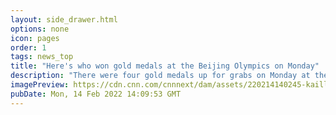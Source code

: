 ```yaml
---
layout: side_drawer.html
options: none
icon: pages
order: 1
tags: news_top
title: "Here's who won gold medals at the Beijing Olympics on Monday"
description: "There were four gold medals up for grabs on Monday at the 2022 Beijing Winter Olympics."
imagePreview: https://cdn.cnn.com/cnnnext/dam/assets/220214140245-kaillie-humphries-gold-medal-monobob-video-synd-2.jpg
pubDate: Mon, 14 Feb 2022 14:09:53 GMT
---
```

